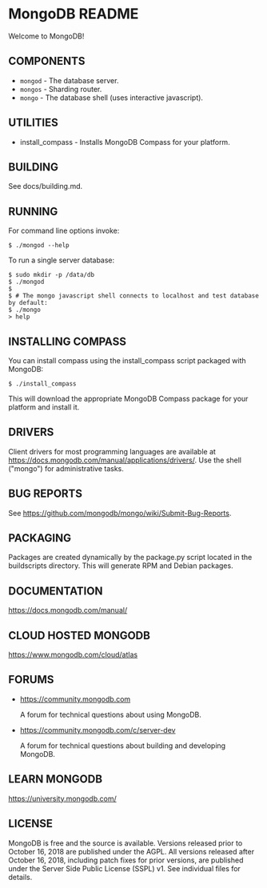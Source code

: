 # MongoDB README

Welcome to MongoDB!

## COMPONENTS

- `mongod` - The database server.
- `mongos` - Sharding router.
- `mongo`  - The database shell (uses interactive javascript).

## UTILITIES

- install_compass   - Installs MongoDB Compass for your platform.

## BUILDING

  See docs/building.md.

## RUNNING

  For command line options invoke:

    $ ./mongod --help

  To run a single server database:

    $ sudo mkdir -p /data/db
    $ ./mongod
    $
    $ # The mongo javascript shell connects to localhost and test database by default:
    $ ./mongo
    > help

## INSTALLING COMPASS

  You can install compass using the install_compass script packaged with MongoDB:

    $ ./install_compass

  This will download the appropriate MongoDB Compass package for your platform
  and install it.

## DRIVERS

  Client drivers for most programming languages are available at
  <https://docs.mongodb.com/manual/applications/drivers/>. Use the shell
  ("mongo") for administrative tasks.

## BUG REPORTS

  See <https://github.com/mongodb/mongo/wiki/Submit-Bug-Reports>.

## PACKAGING

  Packages are created dynamically by the package.py script located in the
  buildscripts directory. This will generate RPM and Debian packages.

## DOCUMENTATION

  <https://docs.mongodb.com/manual/>

## CLOUD HOSTED MONGODB

  <https://www.mongodb.com/cloud/atlas>

## FORUMS

- <https://community.mongodb.com>

  A forum for technical questions about using MongoDB.

- <https://community.mongodb.com/c/server-dev>

  A forum for technical questions about building and developing MongoDB.

## LEARN MONGODB

  <https://university.mongodb.com/>

## LICENSE

  MongoDB is free and the source is available. Versions released prior to
  October 16, 2018 are published under the AGPL. All versions released after
  October 16, 2018, including patch fixes for prior versions, are published
  under the Server Side Public License (SSPL) v1. See individual files for
  details.
